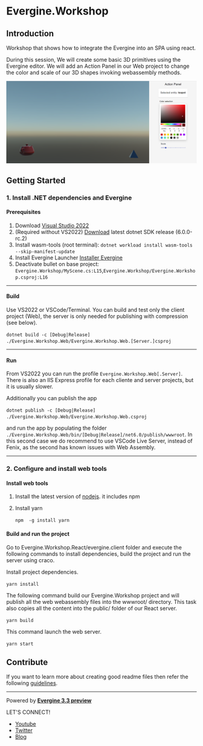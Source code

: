 # Evergine.Workshop

## Introduction

Workshop that shows how to integrate the Evergine into an SPA using react. 

During this session, We will create some basic 3D primitives using the Evergine editor. We will add an Action Panel in our Web project to change the color and scale of our 3D shapes invoking webassembly methods.

![Editor](./doc/actionPanel.png)


## Getting Started

### 1. Install .NET dependencies and Evergine

#### Prerequisites

1. Download [Visual Studio 2022](https://visualstudio.microsoft.com/es/thank-you-downloading-visual-studio/?sku=professional&ch=pre&rel=17)
2. (Required without VS2022) [Download](https://dotnet.microsoft.com/download/dotnet/6.0) latest dotnet SDK release (6.0.0-rc.2)
3. Install wasm-tools (root terminal): `dotnet workload install wasm-tools --skip-manifest-update`
4. Install Evergine Launcher [Installer Evergine](https://waveeditor.blob.core.windows.net/installer/EvergineSetup.exe)
5. Deactivate bullet on base project: `Evergine.Workshop/MyScene.cs:L15`,`Evergine.Workshop/Evergine.Workshop.csproj:L16`

-------

#### Build

Use VS2022 or VSCode/Terminal. You can build and test only the client project (Web), the server is only needed for publishing with compression (see below).

`dotnet build -c [Debug|Release] ./Evergine.Workshop.Web/Evergine.Workshop.Web.[Server.]csproj`

------

#### Run

From VS2022 you can run the profile `Evergine.Workshop.Web[.Server]`. There is also an IIS Express profile for each cliente and server projects, but it is usually slower.

Additionally you can publish the app

`dotnet publish -c [Debug|Release] ./Evergine.Workshop.Web/Evergine.Workshop.Web.csproj`

and run the app by populating the folder `./Evergine.Workshop.Web/bin/[Debug|Release]/net6.0/publish/wwwroot`. In this second case we do recommend to use VSCode Live Server, instead of Fenix, as the second has known issues with Web Assembly.

------

### 2. Configure and install web tools

#### **Install web tools**

1. Install the latest version of [nodejs](https://nodejs.org/es/download/). it includes npm

2. Install yarn

    `npm  -g install yarn`

#### **Build and run the project**

Go to Evergine.Workshop.React/evergine.client folder and execute the following commands to install dependencies, build the project and run the server using craco.

Install project dependencies.

`yarn install`

The following command build our Evergine.Workshop project and will publish all the web webassembly files into the wwwroot/ directory. This task also copies all the content into the public/ folder of our React server.

`yarn build`

This command launch the web server.

`yarn start`

## Contribute

If you want to learn more about creating good readme files then refer the following [guidelines](https://docs.microsoft.com/en-us/azure/devops/repos/git/create-a-readme?view=azure-devops).

----
Powered by **[Evergine 3.3 preview](http://www.evergine.net)**

LET'S CONNECT!

- [Youtube](https://www.youtube.com/subscription_center?add_user=EvergineChannel)
- [Twitter](https://twitter.com/EvergineTeam)
- [Blog](http://geeks.ms/evergineteam/)
